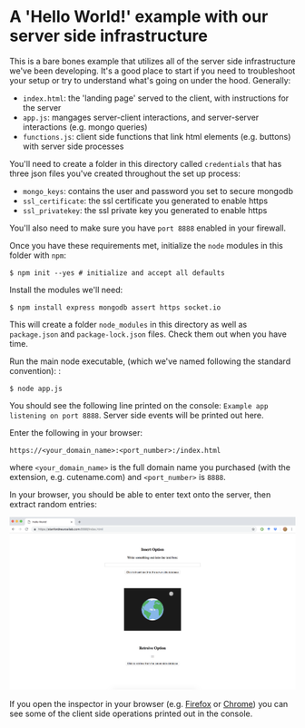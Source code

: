 # A 'Hello World!' example with our server side infrastructure

This is a bare bones example that utilizes all of the server side infrastructure we've been developing. It's a good place to start if you need to troubleshoot your setup or try to understand what's going on under the hood. Generally: 

- `index.html`: the 'landing page' served to the client, with instructions for the server
- `app.js`: mangages server-client interactions, and server-server interactions (e.g. mongo queries)
- `functions.js`: client side functions that link html elements (e.g. buttons) with server side processes

You'll need to create a folder in this directory called `credentials` that has three json files you've created throughout the set up process: 

- `mongo_keys`: contains the user and password you set to secure mongodb 
- `ssl_certificate`: the ssl certificate you generated to enable https 
- `ssl_privatekey`: the ssl private key you generated to enable https 

You'll also need to make sure you have `port 8888` enabled in your firewall. 

Once you have these requirements met, initialize the `node` modules in this folder with `npm`:

```  
$ npm init --yes # initialize and accept all defaults
```

Install the modules we'll need: 

```
$ npm install express mongodb assert https socket.io 
```

This will create a folder `node_modules` in this directory as well as `package.json` and `package-lock.json` files. Check them out when you have time. 

Run the main node executable, (which we've named following the standard convention): : 

```
$ node app.js
```

You should see the following line printed on the console: `Example app listening on port 8888`. Server side events will be printed out here. 

Enter the following in your browser:

```
https://<your_domain_name>:<port_number>:/index.html
```

where `<your_domain_name>` is the full domain name you purchased (with the extension, e.g. cutename.com) and `<port_number>` is `8888`. 

In your browser, you should be able to enter text onto the server, then extract random entries: 

![hello_world_langing_page](landing_page.png)


If you open the inspector in your browser (e.g. [Firefox](https://developers.google.com/web/tools/chrome-devtools/console/) or [Chrome](https://developers.google.com/web/tools/chrome-devtools/console/)) you can see some of the client side operations printed out in the console.

